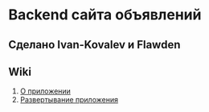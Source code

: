 # Backend сайта объявлений
## Сделано Ivan-Kovalev и Flawden

## Wiki

1. [О приложении](https://github.com/Ivan-Kovalev/Graduation-work/wiki)
2. [Развертывание приложения](https://github.com/Ivan-Kovalev/Graduation-work/wiki/%D0%A0%D0%B0%D0%B7%D0%B2%D0%B5%D1%80%D1%82%D1%8B%D0%B2%D0%B0%D0%BD%D0%B8%D0%B5-%D0%BF%D1%80%D0%B8%D0%BB%D0%BE%D0%B6%D0%B5%D0%BD%D0%B8%D1%8F)
